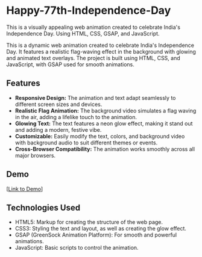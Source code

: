 # Happy-77th-Independence-Day

This is a visually appealing web animation created to celebrate India's Independence Day. Using HTML, CSS, GSAP, and JavaScript.


This is a dynamic web animation created to celebrate India's Independence Day. It features a realistic flag-waving effect in the background with glowing and animated text overlays. The project is built using HTML, CSS, and JavaScript, with GSAP used for smooth animations.

## Features

- **Responsive Design:** The animation and text adapt seamlessly to different screen sizes and devices.
- **Realistic Flag Animation:** The background video simulates a flag waving in the air, adding a lifelike touch to the animation.
- **Glowing Text:** The text features a neon glow effect, making it stand out and adding a modern, festive vibe.
- **Customizable:** Easily modify the text, colors, and background video with background audio to suit different themes or events.
- **Cross-Browser Compatibility:** The animation works smoothly across all major browsers.

## Demo

[[Link to Demo](https://rajaram2003.github.io/Happy-77th-Independence-Day/)]

## Technologies Used

- HTML5: Markup for creating the structure of the web page.
- CSS3: Styling the text and layout, as well as creating the glow effect.
- GSAP (GreenSock Animation Platform): For smooth and powerful animations.
- JavaScript: Basic scripts to control the animation.
